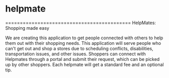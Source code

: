 # helpmate
===========================================
HelpMates: Shopping made easy

We are creating this application to get people connected with others to help them out with their shopping needs. 
This application will serve people who can't get out and shop a stores due to scheduling conflicts, disabilities, transportation issues, and other issues.
Shoppers can connect with Helpmates through a portal and submit their request, which can be picked up by other shoppers.
Each helpmate will get a standard fee and an optional tip.

